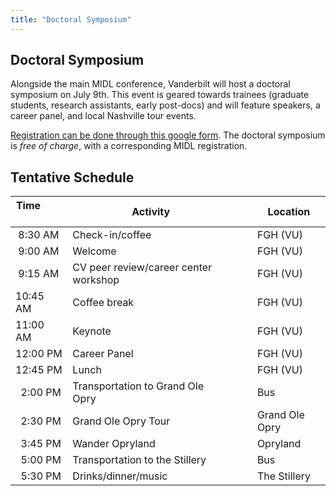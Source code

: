 ```yaml
---
title: "Doctoral Symposium"
---
```


## Doctoral Symposium

Alongside the main MIDL conference, Vanderbilt will host a doctoral symposium on July 9th. This
event is geared towards trainees (graduate students, research assistants, early post-docs)
and will feature speakers, a career panel, and local Nashville tour events.

[Registration can be done through this google form](https://docs.google.com/forms/d/e/1FAIpQLSc6XEI-30yzPzFA34D4PyPeUw3jI9SLhNx1LPzwo4MXGSPM9g/viewform). The doctoral symposium is *free of charge*, with a corresponding MIDL registration.

## Tentative Schedule

| Time &nbsp; &nbsp; &nbsp; &nbsp; &nbsp; &nbsp;       | Activity                           | &nbsp;&nbsp;&nbsp;   | Location       |
|-------------|---------------------------------------|-|----------------|
| &nbsp;8:30 AM     | Check-in/coffee                       | | FGH (VU)       |
| &nbsp;9:00 AM     | Welcome                               | | FGH (VU)       |
| &nbsp;9:15 AM     | CV peer review/career center workshop | | FGH (VU)       |
| 10:45 AM  | Coffee break                          | | FGH (VU)       |
| 11:00 AM | Keynote                               | | FGH (VU)       |
| 12:00 PM | Career Panel                          | | FGH (VU)       |
| 12:45 PM  | Lunch                                 | | FGH (VU)       |
| &nbsp; 2:00 PM   | Transportation to Grand Ole Opry      | | Bus            |
| &nbsp; 2:30 PM   | Grand Ole Opry Tour                   | | Grand Ole Opry |
| &nbsp; 3:45 PM   | Wander Opryland                       | | Opryland       |
| &nbsp; 5:00 PM   | Transportation to the Stillery        | | Bus            |
| &nbsp; 5:30 PM   | Drinks/dinner/music                   | | The Stillery   |








